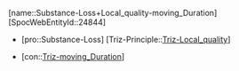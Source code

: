 ﻿---
type: TrizContradiction
aliases:
- Substance-Loss+Local_quality-moving_Duration
license: CC BY-SA 4.0
copyright: https://github.com/SpocWeb
IsDeleted: false
IsReadOnly: false
Confidential: public
tags: 
- Triz/Contradiction
---
[name::Substance-Loss+Local_quality-moving_Duration]
[SpocWebEntityId::24844]
+ [pro::Substance-Loss]
[Triz-Principle::[Triz-Local_quality](tech/Triz/Principle/Triz-Local_quality.md)]
- [con::[Triz-moving_Duration](tech/Triz/Parameter/Triz-moving_Duration.md)]

